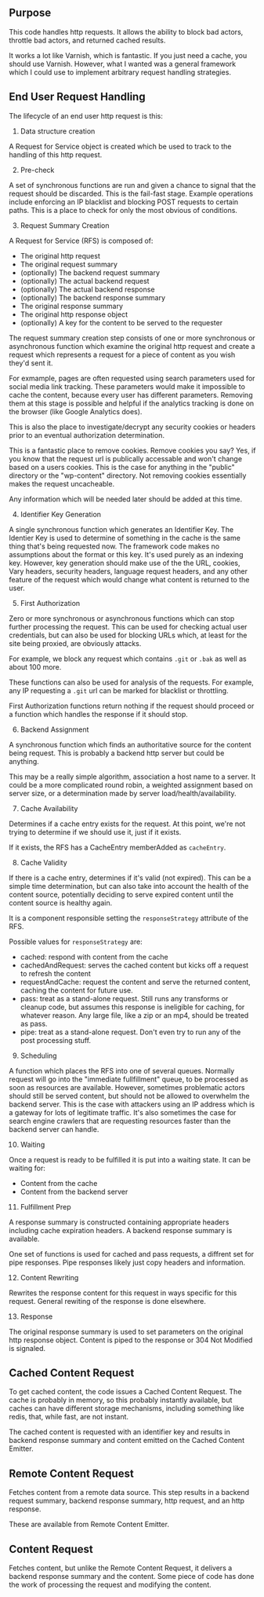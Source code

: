 

## Purpose

This code handles http requests. It allows the ability to block bad actors, throttle bad actors, and returned cached results.

It works a lot like Varnish, which is fantastic. If you just need a cache, you should use Varnish. However, what I wanted was a 
general framework which I could use to implement arbitrary request handling strategies.


## End User Request Handling

The lifecycle of an end user http request is this:

1. Data structure creation

A Request for Service object is created which be used to track to the handling of this http request.


2. Pre-check

A set of synchronous functions are run and given a chance to signal that the request should be discarded. This is the fail-fast
stage. Example operations include enforcing an IP blacklist and blocking POST requests to certain paths. This is a place to check
for only the most obvious of conditions.

3. Request Summary Creation

A Request for Service (RFS) is composed of:

- The original http request
- The original request summary
- (optionally) The backend request summary
- (optionally) The actual backend request
- (optionally) The actual backend response
- (optionally) The backend response summary
- The original response summary
- The original http response object
- (optionally) A key for the content to be served to the requester


The request summary creation step consists of one or more synchronous or asynchronous function which examine the original http request
and create a request which represents a request for a piece of content as you wish they'd sent it.

For exmample, pages are often requested using search parameters used for social media link tracking. These parameters would make
it impossible to cache the content, because every user has different parameters. Removing them at this stage is possible and helpful
if the analytics tracking is done on the browser (like Google Analytics does).

This is also the place to investigate/decrypt any security cookies or headers prior to an eventual authorization determination.

This is a fantastic place to remove cookies. Remove cookies you say? Yes, if you know that the request url is publically accessable
and won't change based on a users cookies. This is the case for anything in the "public" directory or the "wp-content" directory.
Not removing cookies essentially makes the request uncacheable.

Any information which will be needed later should be added at this time.


4. Identifier Key Generation

A single synchronous function which generates an Identifier Key. The Identier Key is used to determine of something in the cache is
the same thing that's being requested now. The framework code makes no assumptions about the format or this key. It's used purely as
an indexing key. However, key generation should make use of the the URL, cookies, Vary headers, security headers, language request
headers, and any other feature of the request which would change what content is returned to the user.


5. First Authorization

Zero or more synchronous or asynchronous functions which can stop further processing the request. This can be used for checking actual
user credentials, but can also be used for blocking URLs which, at least for the site being proxied, are obviously attacks.

For example, we block any request which contains `.git` or `.bak` as well as about 100 more.

These functions can also be used for analysis of the requests. For example, any IP requesting a `.git` url can be marked for blacklist
or throttling.

First Authorization functions return nothing if the request should proceed or a function which handles the response if it should stop.


6. Backend Assignment

A synchronous function which finds an authoritative source for the content being request. This is probably a backend http server but could be anything.

This may be a really simple algorithm, association a host name to a server. It could be a more complicated round robin, a weighted
assignment based on server size, or a determination made by server load/health/availability.


7. Cache Availability

Determines if a cache entry exists for the request. At this point, we're not trying to determine if we should use it, just if it exists.

If it exists, the RFS has a CacheEntry memberAdded as `cacheEntry`.


8. Cache Validity

If there is a cache entry, determines if it's valid (not expired). This can be a simple time determination, but can also take into
account the health of the content source, potentially deciding to serve expired content until the content source is healthy again.

It is a component responsible setting the `responseStrategy` attribute of the RFS.

Possible values for `responseStrategy` are:

- cached: respond with content from the cache
- cachedAndRequest: serves the cached content but kicks off a request to refresh the content
- requestAndCache: request the content and serve the returned content, caching the content for future use.
- pass: treat as a stand-alone request. Still runs any transforms or cleanup code, but assumes this response is ineligible for
		caching, for whatever reason. Any large file, like a zip or an mp4, should be treated as pass.
- pipe: treat as a stand-alone request. Don't even try to run any of the post processing stuff.


9. Scheduling

A function which places the RFS into one of several queues. Normally request will go into the "immediate fullfillment" queue, to be
processed as soon as resources are available. However, sometimes problematic actors should still be served content, but should not
be allowed to overwhelm the backend server. This is the case with attackers using an IP address which is a gateway for lots of
legitimate traffic. It's also sometimes the case for search engine crawlers that are requesting resources faster than the backend
server can handle.


10. Waiting

Once a request is ready to be fulfilled it is put into a waiting state. It can be waiting for:

- Content from the cache
- Content from the backend server


11. Fulfillment Prep

A response summary is constructed containing appropriate headers including cache expiration headers. A backend response summary
is available.

One set of functions is used for cached and pass requests, a diffrent set for pipe responses. Pipe responses likely just copy headers and information.


12. Content Rewriting

Rewrites the response content for this request in ways specific for this request. General rewiting of the response is done elsewhere.


13. Response

The original response summary is used to set parameters on the original http response object. Content is piped to the response
or 304 Not Modified is signaled.




## Cached Content Request

To get cached content, the code issues a Cached Content Request. The cache is probably in memory, so this probably instantly available,
but caches can have different storage mechanisms, including something like redis, that, while fast, are not instant.

The cached content is requested with an identifier key and results in backend response summary and content emitted on the Cached Content
Emitter.


## Remote Content Request

Fetches content from a remote data source. This step results in a backend request summary, backend response summary, http request,
and an http response. 

These are available from Remote Content Emitter.




## Content Request

Fetches content, but unlike the Remote Content Request, it delivers a backend response summary and the content. Some piece of code
has done the work of processing the request and modifying the content.




